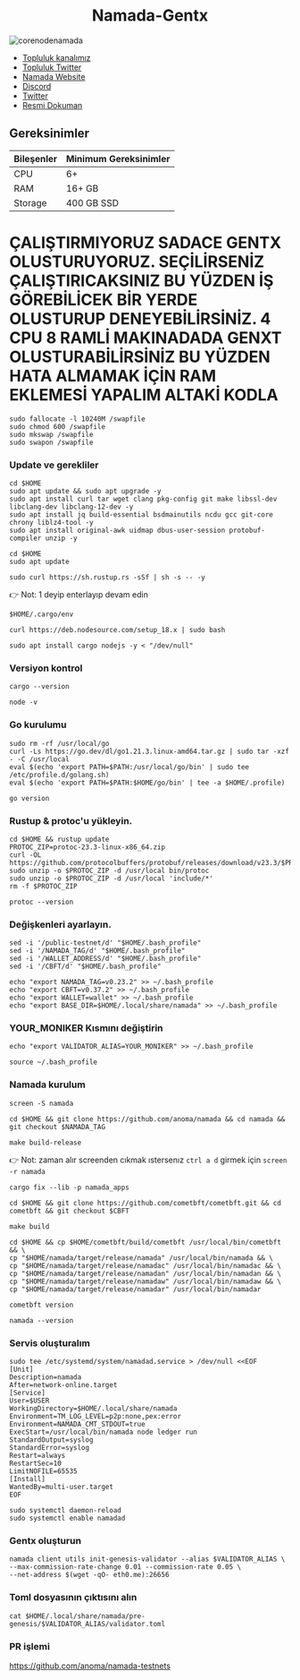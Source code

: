
# <h1 align="center">Namada-Gentx</h1>
![corenodenamada](https://github.com/molla202/Namada-Test-Yeni/assets/91562185/967edc5f-892a-40d6-a125-1ef6fba3a478)

 * [Topluluk kanalımız](https://t.me/corenodechat)<br>
 * [Topluluk Twitter](https://twitter.com/corenodeHQ)<br>
 * [Namada Website](https://www.namada.net/)<br>
 * [Discord](https://discord.gg/RrQ2S9zg)<br>
 * [Twitter](https://twitter.com/namada)<br>
 * [Resmi Dokuman](https://docs.namada.net/introduction/testnets)<br>


##  Gereksinimler
| Bileşenler | Minimum Gereksinimler | 
| ------------ | ------------ |
| CPU |	6+ |
| RAM	| 16+ GB |
| Storage	| 400 GB SSD |

# ÇALIŞTIRMIYORUZ SADACE GENTX OLUSTURUYORUZ. SEÇİLİRSENİZ ÇALIŞTIRICAKSINIZ BU YÜZDEN İŞ GÖREBİLİCEK BİR YERDE OLUSTURUP DENEYEBİLİRSİNİZ. 4 CPU 8 RAMLİ MAKINADADA GENXT OLUSTURABİLİRSİNİZ BU YÜZDEN HATA ALMAMAK İÇİN RAM EKLEMESİ YAPALIM ALTAKİ KODLA
```
sudo fallocate -l 10240M /swapfile
sudo chmod 600 /swapfile
sudo mkswap /swapfile
sudo swapon /swapfile
```
### Update ve gerekliler
```
cd $HOME
sudo apt update && sudo apt upgrade -y
sudo apt install curl tar wget clang pkg-config git make libssl-dev libclang-dev libclang-12-dev -y
sudo apt install jq build-essential bsdmainutils ncdu gcc git-core chrony liblz4-tool -y
sudo apt install original-awk uidmap dbus-user-session protobuf-compiler unzip -y
```
```
cd $HOME
sudo apt update
```
```
sudo curl https://sh.rustup.rs -sSf | sh -s -- -y
```
👉 Not: 1 deyip enterlayıp devam edin
```
$HOME/.cargo/env
```
```
curl https://deb.nodesource.com/setup_18.x | sudo bash
```
```
sudo apt install cargo nodejs -y < "/dev/null"
```
### Versiyon kontrol
```
cargo --version
```
```
node -v
```
### Go kurulumu
```
sudo rm -rf /usr/local/go
curl -Ls https://go.dev/dl/go1.21.3.linux-amd64.tar.gz | sudo tar -xzf - -C /usr/local
eval $(echo 'export PATH=$PATH:/usr/local/go/bin' | sudo tee /etc/profile.d/golang.sh)
eval $(echo 'export PATH=$PATH:$HOME/go/bin' | tee -a $HOME/.profile)
```
```
go version
```
### Rustup & protoc'u yükleyin.
```
cd $HOME && rustup update
PROTOC_ZIP=protoc-23.3-linux-x86_64.zip
curl -OL https://github.com/protocolbuffers/protobuf/releases/download/v23.3/$PROTOC_ZIP
sudo unzip -o $PROTOC_ZIP -d /usr/local bin/protoc
sudo unzip -o $PROTOC_ZIP -d /usr/local 'include/*'
rm -f $PROTOC_ZIP
```
```
protoc --version
```
### Değişkenleri ayarlayın.
```
sed -i '/public-testnet/d' "$HOME/.bash_profile"
sed -i '/NAMADA_TAG/d' "$HOME/.bash_profile"
sed -i '/WALLET_ADDRESS/d' "$HOME/.bash_profile"
sed -i '/CBFT/d' "$HOME/.bash_profile"
```
```
echo "export NAMADA_TAG=v0.23.2" >> ~/.bash_profile
echo "export CBFT=v0.37.2" >> ~/.bash_profile
echo "export WALLET=wallet" >> ~/.bash_profile
echo "export BASE_DIR=$HOME/.local/share/namada" >> ~/.bash_profile
```
### YOUR_MONIKER Kısmını değiştirin
```
echo "export VALIDATOR_ALIAS=YOUR_MONIKER" >> ~/.bash_profile
```
```
source ~/.bash_profile
```
### Namada kurulum
```
screen -S namada
```
```
cd $HOME && git clone https://github.com/anoma/namada && cd namada && git checkout $NAMADA_TAG
```
```
make build-release
```
👉 Not: zaman alır screenden cıkmak ıstersenız `ctrl a d` girmek için `screen -r namada`
```
cargo fix --lib -p namada_apps
```
```
cd $HOME && git clone https://github.com/cometbft/cometbft.git && cd cometbft && git checkout $CBFT
```
```
make build
```
```
cd $HOME && cp $HOME/cometbft/build/cometbft /usr/local/bin/cometbft && \
cp "$HOME/namada/target/release/namada" /usr/local/bin/namada && \
cp "$HOME/namada/target/release/namadac" /usr/local/bin/namadac && \
cp "$HOME/namada/target/release/namadan" /usr/local/bin/namadan && \
cp "$HOME/namada/target/release/namadaw" /usr/local/bin/namadaw && \
cp "$HOME/namada/target/release/namadar" /usr/local/bin/namadar
```
```
cometbft version
```
```
namada --version
```
### Servis oluşturalım
```
sudo tee /etc/systemd/system/namadad.service > /dev/null <<EOF
[Unit]
Description=namada
After=network-online.target
[Service]
User=$USER
WorkingDirectory=$HOME/.local/share/namada
Environment=TM_LOG_LEVEL=p2p:none,pex:error
Environment=NAMADA_CMT_STDOUT=true
ExecStart=/usr/local/bin/namada node ledger run 
StandardOutput=syslog
StandardError=syslog
Restart=always
RestartSec=10
LimitNOFILE=65535
[Install]
WantedBy=multi-user.target
EOF
```
```
sudo systemctl daemon-reload
sudo systemctl enable namadad
```
### Gentx oluşturun
```
namada client utils init-genesis-validator --alias $VALIDATOR_ALIAS \
--max-commission-rate-change 0.01 --commission-rate 0.05 \
--net-address $(wget -qO- eth0.me):26656
```
### Toml dosyasının çıktısını alın
```
cat $HOME/.local/share/namada/pre-genesis/$VALIDATOR_ALIAS/validator.toml
```
### PR işlemi

https://github.com/anoma/namada-testnets
